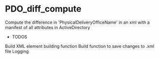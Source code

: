 # PDO_diff_compute
Compute the difference in 'PhysicalDeliveryOfficeName' in an xml with a manifest of all attributes in ActiveDirectory


* TODOS

Build XML element building function
Build function to save changes to .xml file
Logging